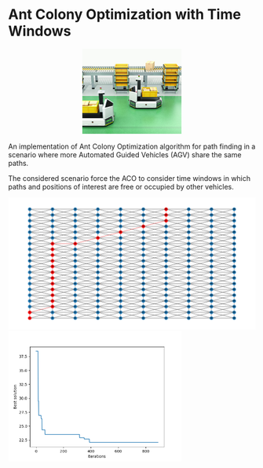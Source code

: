 # Ant Colony Optimization with Time Windows 

<p align='center'><img src='./images/agv.jpg' width="40%" height="40%"/></p>

An implementation of Ant Colony Optimization algorithm for path finding in a scenario where more Automated Guided Vehicles (AGV) share the same paths.

The considered scenario force the ACO to consider time windows in which paths and positions of interest are free or occupied by other vehicles.

<img src='./images/G.png' class="center"/>


<img src='./images/Evolution.png' width="70%" height="70%" class="center"/>
